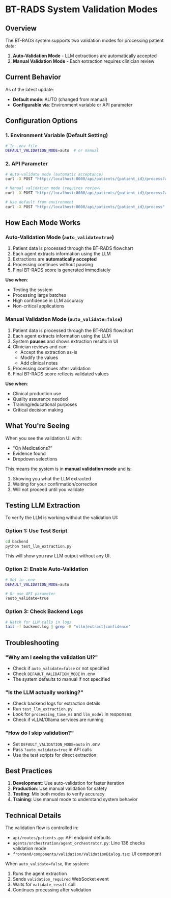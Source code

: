 # BT-RADS System Validation Modes

## Overview

The BT-RADS system supports two validation modes for processing patient data:
1. **Auto-Validation Mode** - LLM extractions are automatically accepted
2. **Manual Validation Mode** - Each extraction requires clinician review

## Current Behavior

As of the latest update:
- **Default mode**: AUTO (changed from manual)
- **Configurable via**: Environment variable or API parameter

## Configuration Options

### 1. Environment Variable (Default Setting)
```bash
# In .env file
DEFAULT_VALIDATION_MODE=auto  # or manual
```

### 2. API Parameter
```bash
# Auto-validate mode (automatic acceptance)
curl -X POST "http://localhost:8000/api/patients/{patient_id}/process?auto_validate=true"

# Manual validation mode (requires review)
curl -X POST "http://localhost:8000/api/patients/{patient_id}/process?auto_validate=false"

# Use default from environment
curl -X POST "http://localhost:8000/api/patients/{patient_id}/process"
```

## How Each Mode Works

### Auto-Validation Mode (`auto_validate=true`)
1. Patient data is processed through the BT-RADS flowchart
2. Each agent extracts information using the LLM
3. Extractions are **automatically accepted**
4. Processing continues without pausing
5. Final BT-RADS score is generated immediately

**Use when**:
- Testing the system
- Processing large batches
- High confidence in LLM accuracy
- Non-critical applications

### Manual Validation Mode (`auto_validate=false`)
1. Patient data is processed through the BT-RADS flowchart
2. Each agent extracts information using the LLM
3. System **pauses** and shows extraction results in UI
4. Clinician reviews and can:
   - Accept the extraction as-is
   - Modify the values
   - Add clinical notes
5. Processing continues after validation
6. Final BT-RADS score reflects validated values

**Use when**:
- Clinical production use
- Quality assurance needed
- Training/educational purposes
- Critical decision making

## What You're Seeing

When you see the validation UI with:
- "On Medications?"
- Evidence found
- Dropdown selections

This means the system is in **manual validation mode** and is:
1. Showing you what the LLM extracted
2. Waiting for your confirmation/correction
3. Will not proceed until you validate

## Testing LLM Extraction

To verify the LLM is working without the validation UI:

### Option 1: Use Test Script
```bash
cd backend
python test_llm_extraction.py
```

This will show you raw LLM output without any UI.

### Option 2: Enable Auto-Validation
```bash
# Set in .env
DEFAULT_VALIDATION_MODE=auto

# Or use API parameter
?auto_validate=true
```

### Option 3: Check Backend Logs
```bash
# Watch for LLM calls in logs
tail -f backend.log | grep -E "vllm|extract|confidence"
```

## Troubleshooting

### "Why am I seeing the validation UI?"
- Check if `auto_validate=false` or not specified
- Check `DEFAULT_VALIDATION_MODE` in .env
- The system defaults to manual if not specified

### "Is the LLM actually working?"
- Check backend logs for extraction details
- Run `test_llm_extraction.py`
- Look for `processing_time_ms` and `llm_model` in responses
- Check if vLLM/Ollama services are running

### "How do I skip validation?"
- Set `DEFAULT_VALIDATION_MODE=auto` in .env
- Pass `?auto_validate=true` in API calls
- Use the test scripts for direct extraction

## Best Practices

1. **Development**: Use auto-validation for faster iteration
2. **Production**: Use manual validation for safety
3. **Testing**: Mix both modes to verify accuracy
4. **Training**: Use manual mode to understand system behavior

## Technical Details

The validation flow is controlled in:
- `api/routes/patients.py`: API endpoint defaults
- `agents/orchestration/agent_orchestrator.py`: Line 136 checks validation mode
- `frontend/components/validation/ValidationDialog.tsx`: UI component

When `auto_validate=false`, the system:
1. Runs the agent extraction
2. Sends `validation_required` WebSocket event
3. Waits for `validate_result` call
4. Continues processing after validation